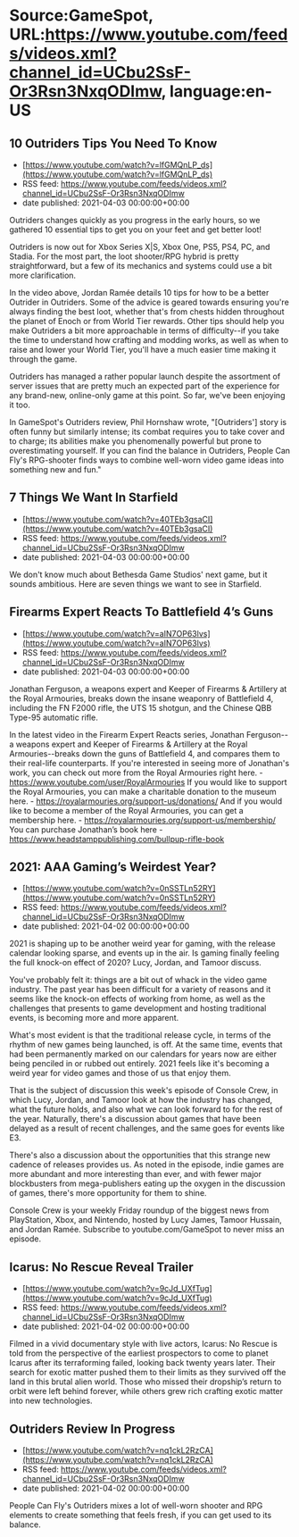 # Source:GameSpot, URL:https://www.youtube.com/feeds/videos.xml?channel_id=UCbu2SsF-Or3Rsn3NxqODImw, language:en-US

## 10 Outriders Tips You Need To Know
 - [https://www.youtube.com/watch?v=lfGMQnLP_ds](https://www.youtube.com/watch?v=lfGMQnLP_ds)
 - RSS feed: https://www.youtube.com/feeds/videos.xml?channel_id=UCbu2SsF-Or3Rsn3NxqODImw
 - date published: 2021-04-03 00:00:00+00:00

Outriders changes quickly as you progress in the early hours, so we gathered 10 essential tips to get you on your feet and get better loot!

 Outriders is now out for Xbox Series X|S, Xbox One, PS5, PS4, PC, and Stadia. For the most part, the loot shooter/RPG hybrid is pretty straightforward, but a few of its mechanics and systems could use a bit more clarification.

In the video above, Jordan Ramée details 10 tips for how to be a better Outrider in Outriders. Some of the advice is geared towards ensuring you're always finding the best loot, whether that's from chests hidden throughout the planet of Enoch or from World Tier rewards. Other tips should help you make Outriders a bit more approachable in terms of difficulty--if you take the time to understand how crafting and modding works, as well as when to raise and lower your World Tier, you'll have a much easier time making it through the game.

Outriders has managed a rather popular launch despite the assortment of server issues that are pretty much an expected part of the experience for any brand-new, online-only game at this point. So far, we've been enjoying it too.

In GameSpot's Outriders review, Phil Hornshaw wrote, "[Outriders'] story is often funny but similarly intense; its combat requires you to take cover and to charge; its abilities make you phenomenally powerful but prone to overestimating yourself. If you can find the balance in Outriders, People Can Fly's RPG-shooter finds ways to combine well-worn video game ideas into something new and fun."

## 7 Things We Want In Starfield
 - [https://www.youtube.com/watch?v=40TEb3gsaCI](https://www.youtube.com/watch?v=40TEb3gsaCI)
 - RSS feed: https://www.youtube.com/feeds/videos.xml?channel_id=UCbu2SsF-Or3Rsn3NxqODImw
 - date published: 2021-04-03 00:00:00+00:00

We don't know much about Bethesda Game Studios' next game, but it sounds ambitious. Here are seven things we want to see in Starfield.

## Firearms Expert Reacts To Battlefield 4’s Guns
 - [https://www.youtube.com/watch?v=aIN7OP63lvs](https://www.youtube.com/watch?v=aIN7OP63lvs)
 - RSS feed: https://www.youtube.com/feeds/videos.xml?channel_id=UCbu2SsF-Or3Rsn3NxqODImw
 - date published: 2021-04-03 00:00:00+00:00

Jonathan Ferguson, a weapons expert and Keeper of Firearms & Artillery at the Royal Armouries, breaks down the insane weaponry of Battlefield 4, including the FN F2000 rifle, the UTS 15 shotgun, and the Chinese QBB Type-95 automatic rifle.

In the latest video in the Firearm Expert Reacts series, Jonathan Ferguson--a weapons expert and Keeper of Firearms & Artillery at the Royal Armouries--breaks down the guns of Battlefield 4, and compares them to their real-life counterparts.
If you're interested in seeing more of Jonathan's work, you can check out more from the Royal Armouries right here. - https://www.youtube.com/user/RoyalArmouries
If you would like to support the Royal Armouries, you can make a charitable donation to the museum here. - https://royalarmouries.org/support-us/donations/
And if you would like to become a member of the Royal Armouries, you can get a membership here. - https://royalarmouries.org/support-us/membership/
You can purchase Jonathan’s book here - https://www.headstamppublishing.com/bullpup-rifle-book

## 2021: AAA Gaming’s Weirdest Year?
 - [https://www.youtube.com/watch?v=0nSSTLn52RY](https://www.youtube.com/watch?v=0nSSTLn52RY)
 - RSS feed: https://www.youtube.com/feeds/videos.xml?channel_id=UCbu2SsF-Or3Rsn3NxqODImw
 - date published: 2021-04-02 00:00:00+00:00

2021 is shaping up to be another weird year for gaming, with the release calendar looking sparse, and events up in the air. Is gaming finally feeling the full knock-on effect of 2020? Lucy, Jordan, and Tamoor discuss.

You've probably felt it: things are a bit out of whack in the video game industry. The past year has been difficult for a variety of reasons and it seems like the knock-on effects of working from home, as well as the challenges that presents to game development and hosting traditional events, is becoming more and more apparent.

What's most evident is that the traditional release cycle, in terms of the rhythm of new games being launched, is off. At the same time, events that had been permanently marked on our calendars for years now are either being penciled in or rubbed out entirely. 2021 feels like it's becoming a weird year for video games and those of us that enjoy them. 

That is the subject of discussion this week's episode of Console Crew, in which Lucy, Jordan, and Tamoor look at how the industry has changed, what the future holds, and also what we can look forward to for the rest of the year. Naturally, there's a discussion about games that have been delayed as a result of recent challenges, and the same goes for events like E3. 

There's also a discussion about the opportunities that this strange new cadence of releases provides us. As noted in the episode, indie games are more abundant and more interesting than ever, and with fewer major blockbusters from mega-publishers eating up the oxygen in the discussion of games, there's more opportunity for them to shine.

Console Crew is your weekly Friday roundup of the biggest news from PlayStation, Xbox, and Nintendo, hosted by Lucy James, Tamoor Hussain, and Jordan Ramée. Subscribe to youtube.com/GameSpot​ to never miss an episode.

## Icarus: No Rescue Reveal Trailer
 - [https://www.youtube.com/watch?v=9cJd_UXfTug](https://www.youtube.com/watch?v=9cJd_UXfTug)
 - RSS feed: https://www.youtube.com/feeds/videos.xml?channel_id=UCbu2SsF-Or3Rsn3NxqODImw
 - date published: 2021-04-02 00:00:00+00:00

Filmed in a vivid documentary style with live actors, Icarus: No Rescue is told from the perspective of the earliest prospectors to come to planet Icarus after its terraforming failed, looking back twenty years later. Their search for exotic matter pushed them to their limits as they survived off the land in this brutal alien world. Those who missed their dropship’s return to orbit were left behind forever, while others grew rich crafting exotic matter into new technologies.

## Outriders Review In Progress
 - [https://www.youtube.com/watch?v=nq1ckL2RzCA](https://www.youtube.com/watch?v=nq1ckL2RzCA)
 - RSS feed: https://www.youtube.com/feeds/videos.xml?channel_id=UCbu2SsF-Or3Rsn3NxqODImw
 - date published: 2021-04-02 00:00:00+00:00

People Can Fly's Outriders mixes a lot of well-worn shooter and RPG elements to create something that feels fresh, if you can get used to its balance.

